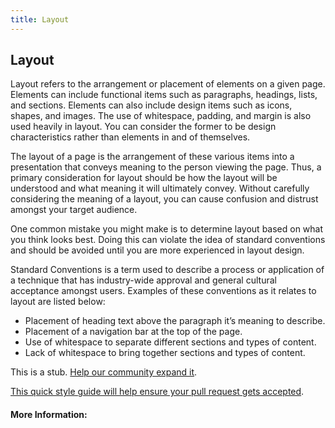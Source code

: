 ```yaml
---
title: Layout
---
```

## Layout

Layout refers to the arrangement or placement of elements on a given page. Elements can include functional items such as paragraphs, headings, lists, and sections. Elements can also include design items such as icons, shapes, and images. The use of whitespace, padding, and margin is also used heavily in layout. You can consider the former to be design characteristics rather than elements in and of themselves.  

The layout of a page is the arrangement of these various items into a presentation that conveys meaning to the person viewing the page. Thus, a primary consideration for layout should be how the layout will be understood and what meaning it will ultimately convey. Without carefully considering the meaning of a layout, you can cause confusion and distrust amongst your target audience. 

One common mistake you might make is to determine layout based on what you think looks best. Doing this can violate the idea of standard conventions and should be avoided until you are more experienced in layout design.

Standard Conventions is a term used to describe a process or application of a technique that has industry-wide approval and general cultural acceptance amongst users.
Examples of these conventions as it relates to layout are listed below:
*	Placement of heading text above the paragraph it’s meaning to describe. 
*	Placement of a navigation bar at the top of the page. 
*	Use of whitespace to separate different sections and types of content.
*	Lack of whitespace to bring together sections and types of content. 



This is a stub. <a href='https://github.com/freecodecamp/guides/tree/master/src/pages/visual-design/layout/index.md' target='_blank' rel='nofollow'>Help our community expand it</a>.

<a href='https://github.com/freecodecamp/guides/blob/master/README.md' target='_blank' rel='nofollow'>This quick style guide will help ensure your pull request gets accepted</a>.

<!-- The article goes here, in GitHub-flavored Markdown. Feel free to add YouTube videos, images, and CodePen/JSBin embeds  -->

#### More Information:
<!-- Please add any articles you think might be helpful to read before writing the article -->


